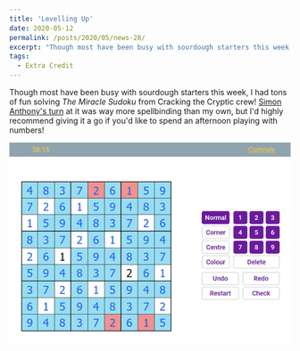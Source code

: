 ```yaml
---
title: 'Levelling Up'
date: 2020-05-12
permalink: /posts/2020/05/news-28/
excerpt: "Though most have been busy with sourdough starters this week, I had tons of fun solving <i>The Miracle Sudoku</i> from Cracking the Cryptic crew! <a href='https://www.youtube.com/watch?v=yKf9aUIxdb4&feature=youtu.be' target='_blank'>Simon Anthony's turn</a> at it was way more spellbinding than my own, but I'd highly recommend giving it a go if you'd like to spend an afternoon playing with numbers!<br><br><img src='/images/posts/2020_05_sudoku.jpg'><br><br>"
tags:
  - Extra Credit
---
```


Though most have been busy with sourdough starters this week, I had tons of fun solving _The Miracle Sudoku_ from Cracking the Cryptic crew! [Simon Anthony's turn](https://www.youtube.com/watch?v=yKf9aUIxdb4&feature=youtu.be) at it was way more spellbinding than my own, but I'd highly recommend giving it a go if you'd like to spend an afternoon playing with numbers!

![internal](/images/posts/2020_05_sudoku.jpg)